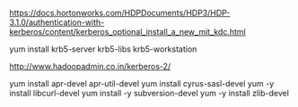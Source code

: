 
https://docs.hortonworks.com/HDPDocuments/HDP3/HDP-3.1.0/authentication-with-kerberos/content/kerberos_optional_install_a_new_mit_kdc.html

yum install krb5-server krb5-libs krb5-workstation


http://www.hadoopadmin.co.in/kerberos-2/




yum install apr-devel apr-util-devel
yum install cyrus-sasl-devel
yum -y install libcurl-devel
yum install -y subversion-devel
 yum -y install zlib-devel